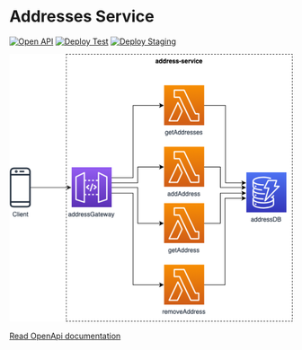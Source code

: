 # Addresses Service

[![Open API](https://github.com/NotOnlyStudents/addresses-service/actions/workflows/open-api.yml/badge.svg?branch=develop)](https://github.com/NotOnlyStudents/service-template/actions/workflows/open-api.yml)
[![Deploy Test](https://github.com/NotOnlyStudents/addresses-service/actions/workflows/deploy-testing.yml/badge.svg?branch=develop)](https://github.com/NotOnlyStudents/service-template/actions/workflows/deploy-testing.yml)
[![Deploy Staging](https://github.com/NotOnlyStudents/addresses-service/actions/workflows/deploy-staging.yml/badge.svg?branch=main)](https://github.com/NotOnlyStudents/service-template/actions/workflows/deploy-testing.yml)

![Addresses service architecture](./docs/images/architecture.png)

[Read OpenApi documentation](./docs/openApi.md)
